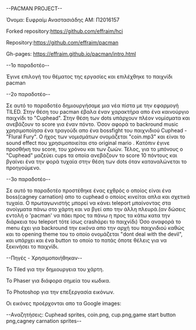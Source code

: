 --PACMAN PROJECT--

Όνομα: Ευφραίμ Αναστασιάδης
AM: Π2016157

Forked repository:https://github.com/effraim/hci

Repository:https://github.com/effraim/pacman

Gh-pages: https://effraim.github.io/pacman/intro.html

--1o παραδοτέο--

 Έγινε επιλογή του θέματος της εργασίες και επιλέχθηκε το παιχνίδι pacman
 
--2o παραδοτέο--

Σε αυτό το παραδοτέο δημιουργήσαμε μια νέα πίστα με την εφαρμογή TILED. 
Στην θέση του pacman έβαλα έναν χαρακτήρα απο ένα καινούργιο παιχνίδι το "Cuphead".
Στην θέση των dots υπάρχουν πλέον νομίσματα και ανεβάζουν το score για έναν πόντο.
Όσον αφορά το backround music χρησιμοποίησα ένα τραγούδι απο ένα bossfight του παιχνιδιού Cuphead - "Flural Fury".
O ήχος των νομισμάτων ονομάζεται "coin.mp3" και είναι το sound effect που χρησιμοποιείται στο original mario . 
Κατόπιν έγινε προσθήκη του score, του χρόνου και των ζωών.
Τέλος, για το μπόνους ο "Cuphead" μαζεύει cups τα οποία ανεβάζουν το score 10 πόντους και βγαίνει ένα την φορά
τυχαία στην θέση των dots όταν καταναλώνεται το προηγούμενο. 

--3ο παραδοτέο--

Σε αυτό το παραδοτέο προστέθηκε ένας εχθρός ο οποίος είναι ένα boss(cagney carnation) απο το cuphead ο οποίος κινείται 
απλα και σχετικά τυχαία.
Ο πρωταγωνιστής μπορεί να κάνει teleport μπαίνοντας στα ανοίγματα πάνω στο χάρτη και να βγεί απο την άλλη 
πλευρά.(αν δώσεις εντολή ο 'pacman' να πάει προς τα πάνω η προς τα κάτω κατα την διάρκεια
του teleport τότε ίσως crashάρει το παιχνίδι)
Όσο αναφορά το menu έχει για backround την εικόνα απο την αρχή του παιχνιδιού καθώς και το opening theme του
το οποίο ονομάζεται "dont deal with the devil",
και υπάρχει και ένα button το οποίο το πατάς όποτε θέλεις για να ξεκινήσει το παιχνίδι.



--Πηγές - Χρησιμοποιήθηκαν--

Το Tiled για την δημιουργεια του χάρτη.

Το Phaser για διάφορα σημεία του κωδικα.

Το Photoshop για την επεξεργασία εικόνων.

Οι εικόνες προέρχονται απο τα Google images:

--Aναζητήσεις: Cuphead sprites, coin.png, cup.png,game start button png,cagney carnation sprites--
